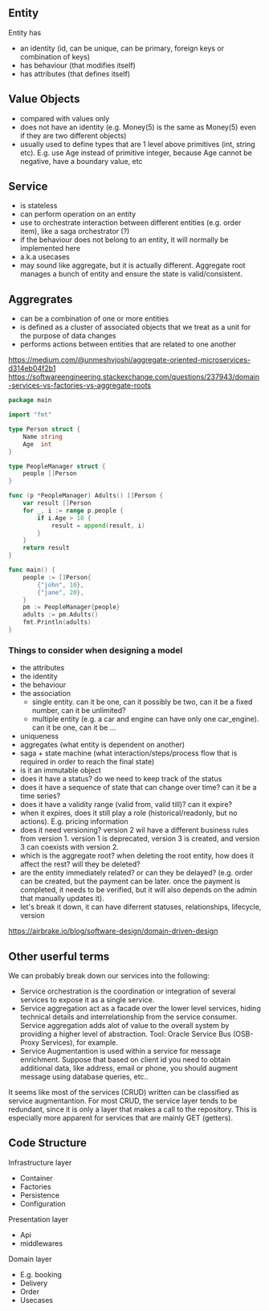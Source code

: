 

## Entity

Entity has 
- an identity (id, can be unique, can be primary, foreign keys or combination of keys)
- has behaviour (that modifies itself)
- has attributes (that defines itself)

## Value Objects

- compared with values only
- does not have an identity (e.g. Money(5) is the same as Money(5) even if they are two different objects)
- usually used to define types that are 1 level above primitives (int, string etc). E.g. use Age instead of primitive integer, because Age cannot be negative, have a boundary value, etc


## Service

- is stateless
- can perform operation on an entity 
- use to orchestrate interaction between different entities (e.g. order item), like a saga orchestrator (?)
- if the behaviour does not belong to an entity, it will normally be implemented here
- a.k.a usecases
- may sound like aggregate, but it is actually different. Aggregate root manages a bunch of entity and ensure the state is valid/consistent.

## Aggregrates

- can be a combination of one or more entities
- is defined as a cluster of associated objects that we treat as a unit for the purpose of data changes
- performs actions between entities that are related to one another

https://medium.com/@unmeshvjoshi/aggregate-oriented-microservices-d314eb04f2b1
https://softwareengineering.stackexchange.com/questions/237943/domain-services-vs-factories-vs-aggregate-roots

```go
package main

import "fmt"

type Person struct {
	Name string
	Age  int
}

type PeopleManager struct {
	people []Person
}

func (p *PeopleManager) Adults() []Person {
	var result []Person
	for _, i := range p.people {
		if i.Age > 10 {
			result = append(result, i)
		}
	}
	return result
}

func main() {
	people := []Person{
		{"john", 10},
		{"jane", 20},
	}
	pm := PeopleManager{people}
	adults := pm.Adults()
	fmt.Println(adults)
}
```


### Things to consider when designing a model

- the attributes
- the identity
- the behaviour
- the association
	- single entity. can it be one, can it possibly be two, can it be a fixed number, can it be unlimited?
	- multiple entity (e.g. a car and engine can have only one car_engine). can it be one, can it be ...
- uniqueness
- aggregates (what entity is dependent on another)
- saga + state machine (what interaction/steps/process flow that is required in order to reach the final state)
- is it an immutable object
- does it have a status? do we need to keep track of the status
- does it have a sequence of state that can change over time? can it be a time series?
- does it have a validity range (valid from, valid till)? can it expire?
- when it expires, does it still play a role (historical/readonly, but no actions). E.g. pricing information
- does it need versioning? version 2 wil have a different business rules from version 1. version 1 is deprecated, version 3 is created, and version 3 can coexists with version 2.
- which is the aggregate root? when deleting the root entity, how does it affect the rest? will they be deleted?
- are the entity immediately related? or can they be delayed? (e.g. order can be created, but the payment can be later. once the payment is completed, it needs to be verified, but it will also depends on the admin that manually updates it).
- let's break it down, it can have diferrent statuses, relationships, lifecycle, version

https://airbrake.io/blog/software-design/domain-driven-design

## Other userful terms

We can probably break down our services into the following:

- Service orchestration is the coordination or integration of several services to expose it as a single service.
- Service aggregation act as a facade over the lower level services, hiding technical details and interrelationship from the service consumer. Service aggregation adds alot of value to the overall system by providing a higher level of abstraction. Tool: Oracle Service Bus (OSB-Proxy Services), for example.
- Service Augmentantion is used within a service for message enrichment. Suppose that based on client id you need to obtain additional data, like address, email or phone, you should augment message using database queries, etc..

It seems like most of the services (CRUD) written can be classified as service augmentantion. For most CRUD, the service layer tends to be redundant, since it is only a layer that makes a call to the repository. This is especially more apparent for services that are mainly GET (getters).

## Code Structure

Infrastructure layer
- Container
- Factories
- Persistence 
- Configuration

Presentation layer
- Api
- middlewares

Domain layer
- E.g. booking
- Delivery 
- Order
- Usecases


